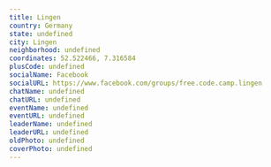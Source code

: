 ```yaml
---
title: Lingen
country: Germany
state: undefined
city: Lingen
neighborhood: undefined
coordinates: 52.522466, 7.316584
plusCode: undefined
socialName: Facebook
socialURL: https://www.facebook.com/groups/free.code.camp.lingen
chatName: undefined
chatURL: undefined
eventName: undefined
eventURL: undefined
leaderName: undefined
leaderURL: undefined
oldPhoto: undefined
coverPhoto: undefined
---
```

